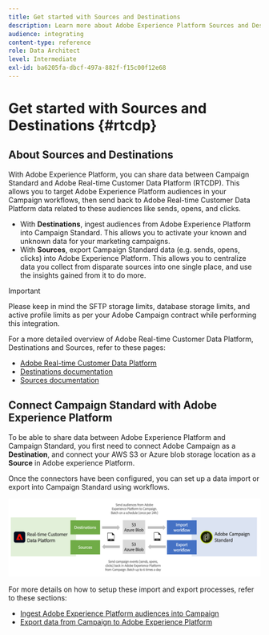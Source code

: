 ```yaml
---
title: Get started with Sources and Destinations
description: Learn more about Adobe Experience Platform Sources and Destinations.
audience: integrating
content-type: reference
role: Data Architect
level: Intermediate
exl-id: ba6205fa-dbcf-497a-882f-f15c00f12e68
---
```

# Get started with Sources and Destinations {#rtcdp}

## About Sources and Destinations

With Adobe Experience Platform, you can share data between Campaign Standard and Adobe Real-time Customer Data Platform (RTCDP). This allows you to target Adobe Experience Platform audiences in your Campaign workflows, then send back to Adobe Real-time Customer Data Platform data related to these audiences like sends, opens, and clicks.

* With **Destinations**, ingest audiences from Adobe Experience Platform into Campaign Standard. This allows you to activate your known and unknown data for your marketing campaigns.
* With **Sources**, export Campaign Standard data (e.g. sends, opens, clicks) into Adobe Experience Platform. This allows you to centralize data you collect from disparate sources into one single place, and use the insights gained from it to do more.


>[!IMPORTANT]
>
>Please keep in mind the SFTP storage limits, database storage limits, and active profile limits as per your Adobe Campaign contract while performing this integration.

For a more detailed overview of Adobe Real-time Customer Data Platform, Destinations and Sources, refer to these pages:

* [Adobe Real-time Customer Data Platform](https://experienceleague.adobe.com/docs/experience-platform/rtcdp/overview.html)
* [Destinations documentation](https://experienceleague.adobe.com/docs/experience-platform/destinations/home.html)
* [Sources documentation](https://experienceleague.adobe.com/docs/experience-platform/sources/home.html)

## Connect Campaign Standard with Adobe Experience Platform

To be able to share data between Adobe Experience Platform and Campaign Standard, you first need to connect Adobe Campaign as a **Destination**, and connect your AWS S3 or Azure blob storage location as a **Source** in Adobe experience Platform.

Once the connectors have been configured, you can set up a data import or export into Campaign Standard using workflows.

![](assets/rtcdp-schema.png) 

For more details on how to setup these import and export processes, refer to these sections:

* [Ingest Adobe Experience Platform audiences into Campaign](../../integrating/using/ingest-aep-data.md)
* [Export data from Campaign to Adobe Experience Platform](../../integrating/using/export-campaign-data.md)
